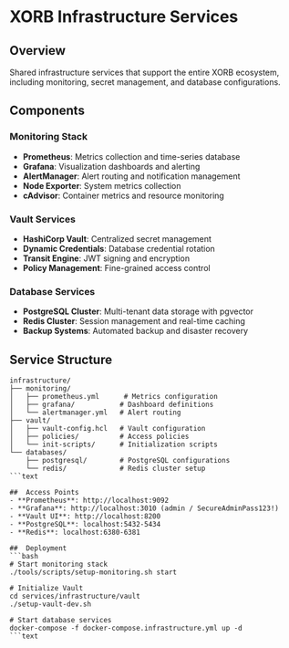 # XORB Infrastructure Services

##  Overview
Shared infrastructure services that support the entire XORB ecosystem, including monitoring, secret management, and database configurations.

##  Components

###  Monitoring Stack
- **Prometheus**: Metrics collection and time-series database
- **Grafana**: Visualization dashboards and alerting
- **AlertManager**: Alert routing and notification management
- **Node Exporter**: System metrics collection
- **cAdvisor**: Container metrics and resource monitoring

###  Vault Services
- **HashiCorp Vault**: Centralized secret management
- **Dynamic Credentials**: Database credential rotation
- **Transit Engine**: JWT signing and encryption
- **Policy Management**: Fine-grained access control

###  Database Services
- **PostgreSQL Cluster**: Multi-tenant data storage with pgvector
- **Redis Cluster**: Session management and real-time caching
- **Backup Systems**: Automated backup and disaster recovery

##  Service Structure
```text
infrastructure/
├── monitoring/
│   ├── prometheus.yml      # Metrics configuration
│   ├── grafana/           # Dashboard definitions
│   └── alertmanager.yml   # Alert routing
├── vault/
│   ├── vault-config.hcl   # Vault configuration
│   ├── policies/          # Access policies
│   └── init-scripts/      # Initialization scripts
└── databases/
    ├── postgresql/        # PostgreSQL configurations
    └── redis/             # Redis cluster setup
```text

##  Access Points
- **Prometheus**: http://localhost:9092
- **Grafana**: http://localhost:3010 (admin / SecureAdminPass123!)
- **Vault UI**: http://localhost:8200
- **PostgreSQL**: localhost:5432-5434
- **Redis**: localhost:6380-6381

##  Deployment
```bash
# Start monitoring stack
./tools/scripts/setup-monitoring.sh start

# Initialize Vault
cd services/infrastructure/vault
./setup-vault-dev.sh

# Start database services
docker-compose -f docker-compose.infrastructure.yml up -d
```text